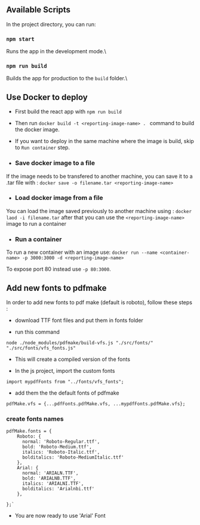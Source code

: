 ## Available Scripts

In the project directory, you can run:

### `npm start`

Runs the app in the development mode.\

### `npm run build`

Builds the app for production to the `build` folder.\

## Use Docker to deploy

- First build the react app with `npm run build`
- Then run `docker build -t <reporting-image-name> . ` command to build the docker image.
- If you want to deploy in the same machine where the image is build, skip to `Run container` step.

- ### Save docker image to a file

If the image needs to be transfered to another machine, you can save it to a .tar file with :
`docker save -o filename.tar <reporting-image-name>`

- ### Load docker image from a file

You can load the image saved previously to another machine using :
`docker laod -i filename.tar`
after that you can use the `<reporting-image-name>` image to run a container

- ### Run a container

To run a new container with an image use:
`docker run --name <container-name> -p 3000:3000 -d <reporting-image-name>`

To expose port 80 instead use `-p 80:3000`.

## Add new fonts to pdfmake

In order to add new fonts to pdf make (default is roboto), follow these steps :

- download TTF font files and put them in fonts folder

- run this command

`node ./node_modules/pdfmake/build-vfs.js "./src/fonts/" "./src/fonts/vfs_fonts.js"`

- This will create a compiled version of the fonts

- In the js project, import the custom fonts

`import mypdfFonts from "../fonts/vfs_fonts";`

- add them the the default fonts of pdfmake

`pdfMake.vfs = {...pdfFonts.pdfMake.vfs, ...mypdfFonts.pdfMake.vfs};`

### create fonts names

```
pdfMake.fonts = {
    Roboto: {
      normal: 'Roboto-Regular.ttf',
      bold: 'Roboto-Medium.ttf',
      italics: 'Roboto-Italic.ttf',
      bolditalics: 'Roboto-MediumItalic.ttf'
    },
    Arial: {
      normal: 'ARIALN.TTF',
      bold: 'ARIALNB.TTF',
      italics: 'ARIALNI.TTF',
      bolditalics: 'Arialnbi.ttf'
    },

};`
```

- You are now ready to use 'Arial' Font
